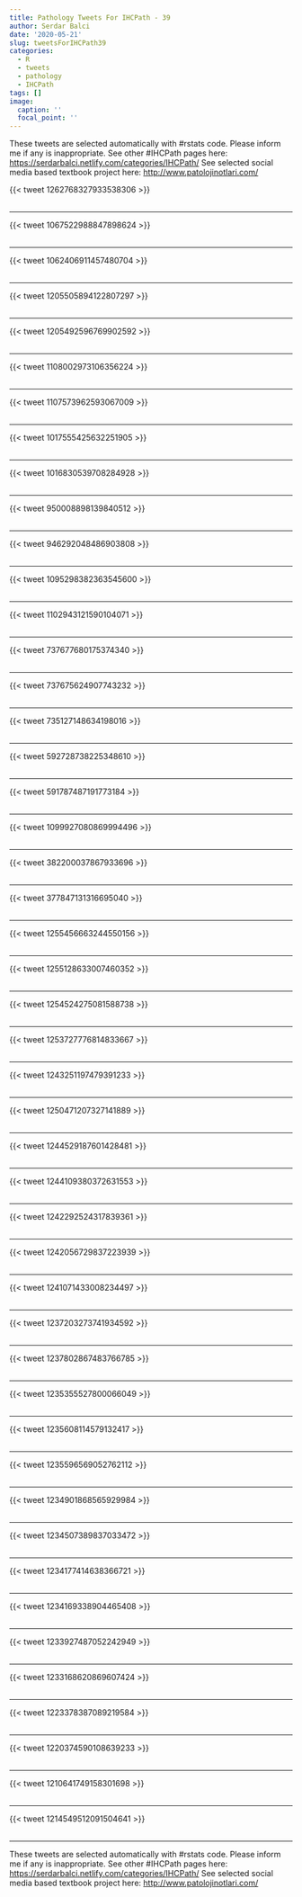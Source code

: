 ```yaml
---
title: Pathology Tweets For IHCPath - 39
author: Serdar Balci
date: '2020-05-21'
slug: tweetsForIHCPath39
categories:
  - R
  - tweets
  - pathology
  - IHCPath
tags: []
image:
  caption: ''
  focal_point: ''
---
```



These tweets are selected automatically with #rstats code. Please inform me if any is inappropriate.
See other #IHCPath pages here: https://serdarbalci.netlify.com/categories/IHCPath/ 
See selected social media based textbook project here: http://www.patolojinotlari.com/

{{< tweet 1262768327933538306 >}}
<br>
<br>
<hr>
{{< tweet 1067522988847898624 >}}
<br>
<br>
<hr>
{{< tweet 1062406911457480704 >}}
<br>
<br>
<hr>
{{< tweet 1205505894122807297 >}}
<br>
<br>
<hr>
{{< tweet 1205492596769902592 >}}
<br>
<br>
<hr>
{{< tweet 1108002973106356224 >}}
<br>
<br>
<hr>
{{< tweet 1107573962593067009 >}}
<br>
<br>
<hr>
{{< tweet 1017555425632251905 >}}
<br>
<br>
<hr>
{{< tweet 1016830539708284928 >}}
<br>
<br>
<hr>
{{< tweet 950008898139840512 >}}
<br>
<br>
<hr>
{{< tweet 946292048486903808 >}}
<br>
<br>
<hr>
{{< tweet 1095298382363545600 >}}
<br>
<br>
<hr>
{{< tweet 1102943121590104071 >}}
<br>
<br>
<hr>
{{< tweet 737677680175374340 >}}
<br>
<br>
<hr>
{{< tweet 737675624907743232 >}}
<br>
<br>
<hr>
{{< tweet 735127148634198016 >}}
<br>
<br>
<hr>
{{< tweet 592728738225348610 >}}
<br>
<br>
<hr>
{{< tweet 591787487191773184 >}}
<br>
<br>
<hr>
{{< tweet 1099927080869994496 >}}
<br>
<br>
<hr>
{{< tweet 382200037867933696 >}}
<br>
<br>
<hr>
{{< tweet 377847131316695040 >}}
<br>
<br>
<hr>
{{< tweet 1255456663244550156 >}}
<br>
<br>
<hr>
{{< tweet 1255128633007460352 >}}
<br>
<br>
<hr>
{{< tweet 1254524275081588738 >}}
<br>
<br>
<hr>
{{< tweet 1253727776814833667 >}}
<br>
<br>
<hr>
{{< tweet 1243251197479391233 >}}
<br>
<br>
<hr>
{{< tweet 1250471207327141889 >}}
<br>
<br>
<hr>
{{< tweet 1244529187601428481 >}}
<br>
<br>
<hr>
{{< tweet 1244109380372631553 >}}
<br>
<br>
<hr>
{{< tweet 1242292524317839361 >}}
<br>
<br>
<hr>
{{< tweet 1242056729837223939 >}}
<br>
<br>
<hr>
{{< tweet 1241071433008234497 >}}
<br>
<br>
<hr>
{{< tweet 1237203273741934592 >}}
<br>
<br>
<hr>
{{< tweet 1237802867483766785 >}}
<br>
<br>
<hr>
{{< tweet 1235355527800066049 >}}
<br>
<br>
<hr>
{{< tweet 1235608114579132417 >}}
<br>
<br>
<hr>
{{< tweet 1235596569052762112 >}}
<br>
<br>
<hr>
{{< tweet 1234901868565929984 >}}
<br>
<br>
<hr>
{{< tweet 1234507389837033472 >}}
<br>
<br>
<hr>
{{< tweet 1234177414638366721 >}}
<br>
<br>
<hr>
{{< tweet 1234169338904465408 >}}
<br>
<br>
<hr>
{{< tweet 1233927487052242949 >}}
<br>
<br>
<hr>
{{< tweet 1233168620869607424 >}}
<br>
<br>
<hr>
{{< tweet 1223378387089219584 >}}
<br>
<br>
<hr>
{{< tweet 1220374590108639233 >}}
<br>
<br>
<hr>
{{< tweet 1210641749158301698 >}}
<br>
<br>
<hr>
{{< tweet 1214549512091504641 >}}
<br>
<br>
<hr>


These tweets are selected automatically with #rstats code. Please inform me if any is inappropriate.
See other #IHCPath pages here: https://serdarbalci.netlify.com/categories/IHCPath/ 
See selected social media based textbook project here: http://www.patolojinotlari.com/
